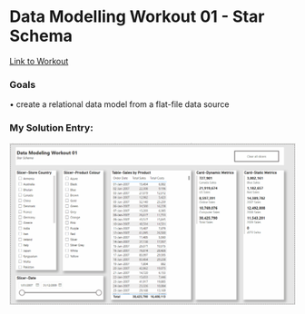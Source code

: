 # Data Modelling Workout 01 - Star Schema
[Link to Workout](https://forum.enterprisedna.co/t/data-modelling-workout-01-star-schema/35768)

### Goals
• create a relational data model from a flat-file data source

### My Solution Entry:
![image](https://github.com/manaswipatil/EnterpriseDNA/blob/main/Data%20Modelling%20Workout%2001%20-%20Star%20Schema/StarSchemaPBI.gif?raw=true)
